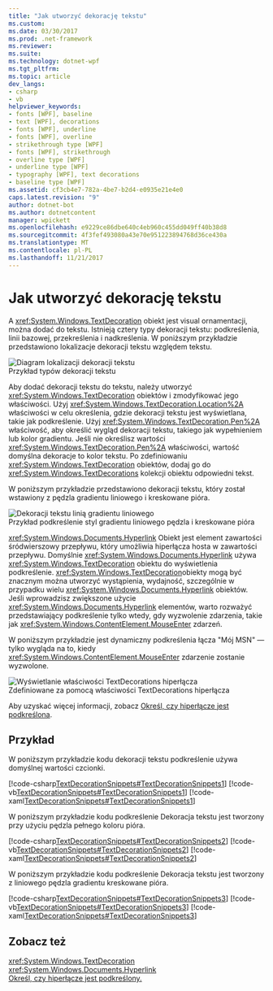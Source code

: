 ```yaml
---
title: "Jak utworzyć dekorację tekstu"
ms.custom: 
ms.date: 03/30/2017
ms.prod: .net-framework
ms.reviewer: 
ms.suite: 
ms.technology: dotnet-wpf
ms.tgt_pltfrm: 
ms.topic: article
dev_langs:
- csharp
- vb
helpviewer_keywords:
- fonts [WPF], baseline
- text [WPF], decorations
- fonts [WPF], underline
- fonts [WPF], overline
- strikethrough type [WPF]
- fonts [WPF], strikethrough
- overline type [WPF]
- underline type [WPF]
- typography [WPF], text decorations
- baseline type [WPF]
ms.assetid: cf3cb4e7-782a-4be7-b2d4-e0935e21e4e0
caps.latest.revision: "9"
author: dotnet-bot
ms.author: dotnetcontent
manager: wpickett
ms.openlocfilehash: e9229ce86dbe640c4eb960c455dd049ff40b38d8
ms.sourcegitcommit: 4f3fef493080a43e70e951223894768d36ce430a
ms.translationtype: MT
ms.contentlocale: pl-PL
ms.lasthandoff: 11/21/2017
---
```

# <a name="how-to-create-a-text-decoration"></a>Jak utworzyć dekorację tekstu
A <xref:System.Windows.TextDecoration> obiekt jest visual ornamentacji, można dodać do tekstu. Istnieją cztery typy dekoracji tekstu: podkreślenia, linii bazowej, przekreślenia i nadkreślenia. W poniższym przykładzie przedstawiono lokalizacje dekoracji tekstu względem tekstu.  
  
 ![Diagram lokalizacji dekoracji tekstu](../../../../docs/framework/wpf/advanced/media/textdecoration01.gif "TextDecoration01")  
Przykład typów dekoracji tekstu  
  
 Aby dodać dekoracji tekstu do tekstu, należy utworzyć <xref:System.Windows.TextDecoration> obiektów i zmodyfikować jego właściwości. Użyj <xref:System.Windows.TextDecoration.Location%2A> właściwości w celu określenia, gdzie dekoracji tekstu jest wyświetlana, takie jak podkreślenie. Użyj <xref:System.Windows.TextDecoration.Pen%2A> właściwość, aby określić wygląd dekoracji tekstu, takiego jak wypełnieniem lub kolor gradientu. Jeśli nie określisz wartości <xref:System.Windows.TextDecoration.Pen%2A> właściwości, wartość domyślna dekoracje to kolor tekstu. Po zdefiniowaniu <xref:System.Windows.TextDecoration> obiektów, dodaj go do <xref:System.Windows.TextDecorations> kolekcji obiektu odpowiedni tekst.  
  
 W poniższym przykładzie przedstawiono dekoracji tekstu, który został wstawiony z pędzla gradientu liniowego i kreskowane pióra.  
  
 ![Dekoracji tekstu linią gradientu liniowego](../../../../docs/framework/wpf/advanced/media/textdecoration02.png "TextDecoration02")  
Przykład podkreślenie styl gradientu liniowego pędzla i kreskowane pióra  
  
 <xref:System.Windows.Documents.Hyperlink> Obiekt jest element zawartości śródwierszowy przepływu, który umożliwia hiperłącza hosta w zawartości przepływu. Domyślnie <xref:System.Windows.Documents.Hyperlink> używa <xref:System.Windows.TextDecoration> obiektu do wyświetlenia podkreślenie. <xref:System.Windows.TextDecoration>obiekty mogą być znacznym można utworzyć wystąpienia, wydajność, szczególnie w przypadku wielu <xref:System.Windows.Documents.Hyperlink> obiektów. Jeśli wprowadzisz zwiększone użycie <xref:System.Windows.Documents.Hyperlink> elementów, warto rozważyć przedstawiający podkreślenie tylko wtedy, gdy wyzwolenie zdarzenia, takie jak <xref:System.Windows.ContentElement.MouseEnter> zdarzeń.  
  
 W poniższym przykładzie jest dynamiczny podkreślenia łącza "Mój MSN" — tylko wygląda na to, kiedy <xref:System.Windows.ContentElement.MouseEnter> zdarzenie zostanie wyzwolone.  
  
 ![Wyświetlanie właściwości TextDecorations hiperłącza](../../../../docs/framework/wpf/advanced/media/textdecoration03.png "TextDecoration03")  
Zdefiniowane za pomocą właściwości TextDecorations hiperłącza  
  
 Aby uzyskać więcej informacji, zobacz [Określ, czy hiperłącze jest podkreślona](../../../../docs/framework/wpf/advanced/how-to-specify-whether-a-hyperlink-is-underlined.md).  
  
## <a name="example"></a>Przykład  
 W poniższym przykładzie kodu dekoracji tekstu podkreślenie używa domyślnej wartości czcionki.  
  
 [!code-csharp[TextDecorationSnippets#TextDecorationSnippets1](../../../../samples/snippets/csharp/VS_Snippets_Wpf/TextDecorationSnippets/CSharp/Window1.xaml.cs#textdecorationsnippets1)]
 [!code-vb[TextDecorationSnippets#TextDecorationSnippets1](../../../../samples/snippets/visualbasic/VS_Snippets_Wpf/TextDecorationSnippets/visualbasic/window1.xaml.vb#textdecorationsnippets1)]
 [!code-xaml[TextDecorationSnippets#TextDecorationSnippets1](../../../../samples/snippets/csharp/VS_Snippets_Wpf/TextDecorationSnippets/CSharp/Window1.xaml#textdecorationsnippets1)]  
  
 W poniższym przykładzie kodu podkreślenie Dekoracja tekstu jest tworzony przy użyciu pędzla pełnego koloru pióra.  
  
 [!code-csharp[TextDecorationSnippets#TextDecorationSnippets2](../../../../samples/snippets/csharp/VS_Snippets_Wpf/TextDecorationSnippets/CSharp/Window1.xaml.cs#textdecorationsnippets2)]
 [!code-vb[TextDecorationSnippets#TextDecorationSnippets2](../../../../samples/snippets/visualbasic/VS_Snippets_Wpf/TextDecorationSnippets/visualbasic/window1.xaml.vb#textdecorationsnippets2)]
 [!code-xaml[TextDecorationSnippets#TextDecorationSnippets2](../../../../samples/snippets/csharp/VS_Snippets_Wpf/TextDecorationSnippets/CSharp/Window1.xaml#textdecorationsnippets2)]  
  
 W poniższym przykładzie kodu podkreślenie Dekoracja tekstu jest tworzony z liniowego pędzla gradientu kreskowane pióra.  
  
 [!code-csharp[TextDecorationSnippets#TextDecorationSnippets3](../../../../samples/snippets/csharp/VS_Snippets_Wpf/TextDecorationSnippets/CSharp/Window1.xaml.cs#textdecorationsnippets3)]
 [!code-vb[TextDecorationSnippets#TextDecorationSnippets3](../../../../samples/snippets/visualbasic/VS_Snippets_Wpf/TextDecorationSnippets/visualbasic/window1.xaml.vb#textdecorationsnippets3)]
 [!code-xaml[TextDecorationSnippets#TextDecorationSnippets3](../../../../samples/snippets/csharp/VS_Snippets_Wpf/TextDecorationSnippets/CSharp/Window1.xaml#textdecorationsnippets3)]  
  
## <a name="see-also"></a>Zobacz też  
 <xref:System.Windows.TextDecoration>  
 <xref:System.Windows.Documents.Hyperlink>  
 [Określ, czy hiperłącze jest podkreślony.](../../../../docs/framework/wpf/advanced/how-to-specify-whether-a-hyperlink-is-underlined.md)
